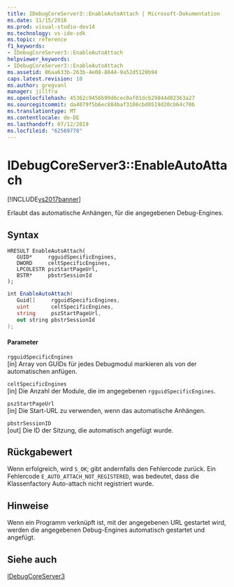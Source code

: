 ```yaml
---
title: IDebugCoreServer3::EnableAutoAttach | Microsoft-Dokumentation
ms.date: 11/15/2016
ms.prod: visual-studio-dev14
ms.technology: vs-ide-sdk
ms.topic: reference
f1_keywords:
- IDebugCoreServer3::EnableAutoAttach
helpviewer_keywords:
- IDebugCoreServer3::EnableAutoAttach
ms.assetid: 06aa633b-263b-4e08-8844-9a52d5120b94
caps.latest.revision: 10
ms.author: gregvanl
manager: jillfra
ms.openlocfilehash: 45362c9456b99d6cec0af01dcb29844d02363a27
ms.sourcegitcommit: da4079f5b6ec884baf3108cbd0519d20cb64c70b
ms.translationtype: MT
ms.contentlocale: de-DE
ms.lasthandoff: 07/12/2019
ms.locfileid: "62569778"
---
```

# <a name="idebugcoreserver3enableautoattach"></a>IDebugCoreServer3::EnableAutoAttach
[!INCLUDE[vs2017banner](../../../includes/vs2017banner.md)]

Erlaubt das automatische Anhängen, für die angegebenen Debug-Engines.  
  
## <a name="syntax"></a>Syntax  
  
```cpp#  
HRESULT EnableAutoAttach(  
   GUID*     rgguidSpecificEngines,  
   DWORD     celtSpecificEngines,  
   LPCOLESTR pszStartPageUrl,  
   BSTR*     pbstrSessionId  
);  
```  
  
```csharp  
int EnableAutoAttach(  
   Guid[]     rgguidSpecificEngines,  
   uint       celtSpecificEngines,  
   string     pszStartPageUrl,  
   out string pbstrSessionId  
);  
```  
  
#### <a name="parameters"></a>Parameter  
 `rgguidSpecificEngines`  
 [in] Array von GUIDs für jedes Debugmodul markieren als von der automatischen anfügen.  
  
 `celtSpecificEngines`  
 [in] Die Anzahl der Module, die im angegebenen `rgguidSpecificEngines`.  
  
 `pszStartPageUrl`  
 [in] Die Start-URL zu verwenden, wenn das automatische Anhängen.  
  
 `pbstrSessionID`  
 [out] Die ID der Sitzung, die automatisch angefügt wurde.  
  
## <a name="return-value"></a>Rückgabewert  
 Wenn erfolgreich, wird `S_OK`; gibt andernfalls den Fehlercode zurück. Ein Fehlercode `E_AUTO_ATTACH_NOT_REGISTERED`, was bedeutet, dass die Klassenfactory Auto-attach nicht registriert wurde.  
  
## <a name="remarks"></a>Hinweise  
 Wenn ein Programm verknüpft ist, mit der angegebenen URL gestartet wird, werden die angegebenen Debug-Engines automatisch gestartet und angefügt.  
  
## <a name="see-also"></a>Siehe auch  
 [IDebugCoreServer3](../../../extensibility/debugger/reference/idebugcoreserver3.md)
